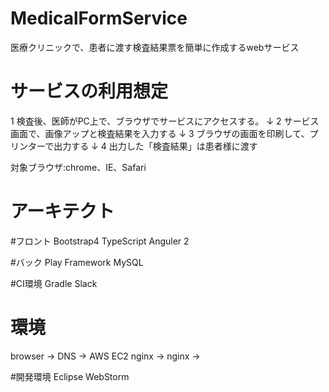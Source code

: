 # MedicalFormService
医療クリニックで、患者に渡す検査結果票を簡単に作成するwebサービス

# サービスの利用想定
1	検査後、医師がPC上で、ブラウザでサービスにアクセスする。
	↓
2	サービス画面で、画像アップと検査結果を入力する
	↓ 
3	ブラウザの画面を印刷して、プリンターで出力する
	↓
4	出力した「検査結果」は患者様に渡す

対象ブラウザ:chrome、IE、Safari


# アーキテクト

#フロント
Bootstrap4
TypeScript Anguler 2

#バック
Play Framework
MySQL

#CI環境
Gradle
Slack

# 環境
browser -> DNS -> AWS EC2 nginx -> nginx ->

#開発環境
Eclipse
WebStorm

